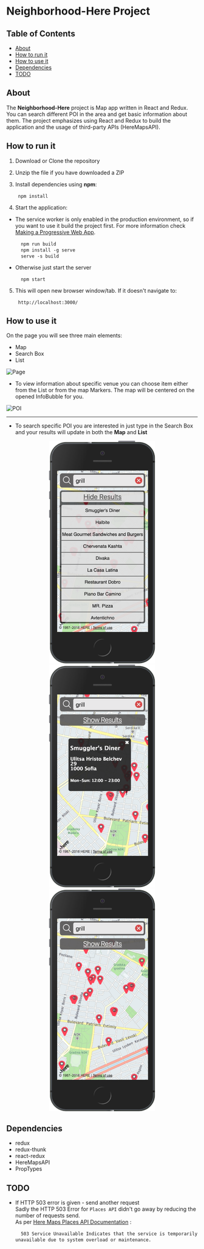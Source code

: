 # Neighborhood-Here Project

## Table of Contents

* [About](#about)
* [How to run it](#how-to-run-it)
* [How to use it](#how-to-use-it)
* [Dependencies](#dependencies)
* [TODO](#todo)

## About

The **Neighborhood-Here** project is Map app written in React and Redux. You can search different POI in the area and get basic information about them. The project emphasizes using React and Redux to build the application and the usage of third-party APIs (HereMapsAPI). 

## How to run it

1) Download or Clone the repository
2) Unzip the file if you have downloaded a ZIP
3) Install dependencies using **npm**:

        npm install

4) Start the application:

* The service worker is only enabled in the production environment, so if you want to use it build the project first. For more information check [Making a Progressive Web App](https://goo.gl/KwvDNy).

        npm run build
        npm install -g serve
        serve -s build

* Otherwise just start the server

        npm start

5) This will open new browser window/tab. If it doesn't navigate to:

        http://localhost:3000/

## How to use it

On the page you will see three main elements:

* Map
* Search Box
* List

![Page](public/screenshots/desktop.png)

* To view information about specific venue you can choose item either from the List or from the map Markers. The map will be centered on the opened InfoBubble for you.

![POI](public/screenshots/desktop_info.png)

***

* To search specific POI you are interested in just type in the Search Box and your results will update in both the **Map** and **List**

<p align="center">
        <img src="public/screenshots/iphone5_results.png" width="280" alt="Search results on a phone">
        <img src="public/screenshots/iphone5_info.png" width="280" alt="InfoBubble on a phone">
        <img src="public/screenshots/iphone5_map.png" width="280" alt="Map results on a phone">
</p>

## Dependencies

* redux
* redux-thunk
* react-redux
* HereMapsAPI
* PropTypes


## TODO


* If HTTP 503 error is given - send another request<br>
        Sadly the HTTP 503 Error for ```Places API``` didn't go away by reducing the number of requests send.<br>
        As per [Here Maps Places API Documentation](https://developer.here.com/documentation/places/topics/http-status-codes.html) :

        503 Service Unavailable	Indicates that the service is temporarily unavailable due to system overload or maintenance.
